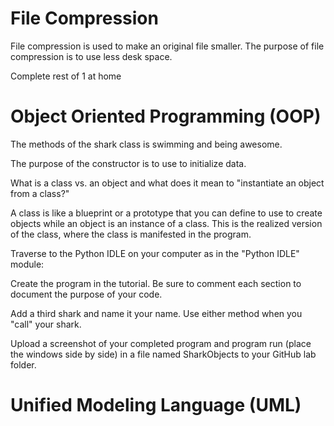 # File Compression

File compression is used to make an original file smaller. The purpose of file compression is to use less desk space. 

Complete rest of 1 at home

# Object Oriented Programming (OOP)

The methods of the shark class is swimming and being awesome. 

The purpose of the constructor is to use to initialize data.

What is a class vs. an object and what does it mean to "instantiate an object from a class?" 
 
A class is like a blueprint or a prototype that you can define to use to create objects while an object is an instance of a class. This is the realized version of the class, where the class is manifested in the program.

Traverse to the Python IDLE on your computer as in the "Python IDLE" module: 
 
 

Create the program in the tutorial. Be sure to comment each section to document the purpose of your code.   
 

Add a third shark and name it your name.  Use either method when you "call" your shark. 
 

Upload a screenshot of your completed program and program run (place the windows side by side) in a file named SharkObjects to your GitHub lab folder. 
 
# Unified Modeling Language (UML)

